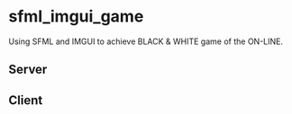# sfml_imgui_game
Using SFML and IMGUI to achieve BLACK &amp; WHITE game of the ON-LINE.

## Server

## Client
